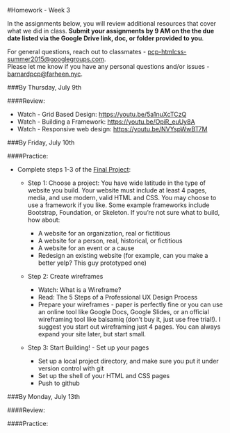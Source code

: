 #Homework - Week 3

In the assignments below, you will review additional resources that cover what we did in class. **Submit your assignments by 9 AM on the the due date listed via the Google Drive link, doc, or folder provided to you**.  

For general questions, reach out to classmates - pcp-htmlcss-summer2015@googlegroups.com.  
Please let me know if you have any personal questions and/or issues - barnardpcp@farheen.nyc.  


###By Thursday, July 9th

####Review:

- Watch - Grid Based Design: https://youtu.be/5a1nuXcTCzQ
- Watch - Building a Framework: https://youtu.be/OpiR_euUy8A
- Watch - Responsive web design: https://youtu.be/NVYspWwBT7M


###By Friday, July 10th

####Practice:

- Complete steps 1-3 of the [Final Project](https://github.com/fma2/pcp-intro-web-development/blob/master/units/5-finalproject.md#51-finalproject):

	- Step 1: Choose a project: You have wide latitude in the type of website you build. Your website must include at least 4 pages, media, and use modern, valid HTML and CSS. You may choose to use a framework if you like. Some example frameworks include Bootstrap, Foundation, or Skeleton. If you’re not sure what to build, how about: 
		- A website for an organization, real or fictitious
		- A website for a person, real, historical, or fictitious
		- A website for an event or a cause
		- Redesign an existing website (for example, can you make a better yelp? This guy prototyped one)

	- Step 2: Create wireframes
		- Watch: What is a Wireframe?
		- Read: The 5 Steps of a Professional UX Design Process
		- Prepare your wireframes - paper is perfectly fine or you can use an online tool like Google Docs, Google Slides, or an official wireframing tool like balsamiq (don’t buy it, just use free trial!). I suggest you start out wireframing just 4 pages. You can always expand your site later, but start small. 

	- Step 3: Start Building! - Set up your pages 
		- Set up a local project directory, and make sure you put it under version control with git
		- Set up the shell of your HTML and CSS pages 
		- Push to github

###By Monday, July 13th

####Review:


####Practice: